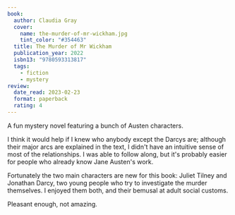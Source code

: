 ```yaml
---
book:
  author: Claudia Gray
  cover:
    name: the-murder-of-mr-wickham.jpg
    tint_color: "#354463"
  title: The Murder of Mr Wickham
  publication_year: 2022
  isbn13: "9780593313817"
  tags:
    - fiction
    - mystery
review:
  date_read: 2023-02-23
  format: paperback
  rating: 4
---
```


A fun mystery novel featuring a bunch of Austen characters.

I think it would help if I knew who anybody except the Darcys are; although their major arcs are explained in the text, I didn't have an intuitive sense of most of the relationships.
I was able to follow along, but it's probably easier for people who already know Jane Austen's work.

Fortunately the two main characters are new for this book: Juliet Tilney and Jonathan Darcy, two young people who try to investigate the murder themselves.
I enjoyed them both, and their bemusal at adult social customs.

Pleasant enough, not amazing.
